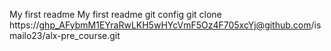 My first readme
My first readme
git config
git clone https://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@github.com/ismailo23/alx-pre_course.git






